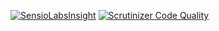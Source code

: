 [![SensioLabsInsight](https://insight.sensiolabs.com/projects/a5fef340-77c0-4220-8e17-93f5083fa572/mini.png)](https://insight.sensiolabs.com/projects/a5fef340-77c0-4220-8e17-93f5083fa572)  [![Scrutinizer Code Quality](https://scrutinizer-ci.com/g/jbcfrance/jlp-immo/badges/quality-score.png?b=master)](https://scrutinizer-ci.com/g/jbcfrance/jlp-immo/?branch=master) 
